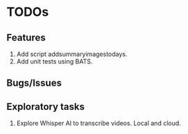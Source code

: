 # TODOs

## Features

1. Add script addsummaryimagestodays.
1. Add unit tests using BATS.

## Bugs/Issues

## Exploratory tasks

1. Explore Whisper AI to transcribe videos. Local and cloud.

